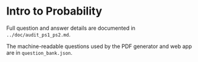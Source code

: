 # Intro to Probability

Full question and answer details are documented in `../doc/audit_ps1_ps2.md`.

The machine-readable questions used by the PDF generator and web app are in
`question_bank.json`.

